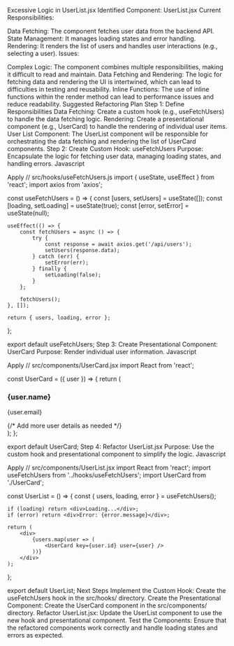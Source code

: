 Excessive Logic in UserList.jsx
Identified Component: UserList.jsx
Current Responsibilities:

Data Fetching: The component fetches user data from the backend API.
State Management: It manages loading states and error handling.
Rendering: It renders the list of users and handles user interactions (e.g., selecting a user).
Issues:

Complex Logic: The component combines multiple responsibilities, making it difficult to read and maintain.
Data Fetching and Rendering: The logic for fetching data and rendering the UI is intertwined, which can lead to difficulties in testing and reusability.
Inline Functions: The use of inline functions within the render method can lead to performance issues and reduce readability.
Suggested Refactoring Plan
Step 1: Define Responsibilities
Data Fetching: Create a custom hook (e.g., useFetchUsers) to handle the data fetching logic.
Rendering: Create a presentational component (e.g., UserCard) to handle the rendering of individual user items.
User List Component: The UserList component will be responsible for orchestrating the data fetching and rendering the list of UserCard components.
Step 2: Create Custom Hook: useFetchUsers
Purpose: Encapsulate the logic for fetching user data, managing loading states, and handling errors.
Javascript

Apply
// src/hooks/useFetchUsers.js
import { useState, useEffect } from 'react';
import axios from 'axios';

const useFetchUsers = () => {
    const [users, setUsers] = useState([]);
    const [loading, setLoading] = useState(true);
    const [error, setError] = useState(null);

    useEffect(() => {
        const fetchUsers = async () => {
            try {
                const response = await axios.get('/api/users');
                setUsers(response.data);
            } catch (err) {
                setError(err);
            } finally {
                setLoading(false);
            }
        };

        fetchUsers();
    }, []);

    return { users, loading, error };
};

export default useFetchUsers;
Step 3: Create Presentational Component: UserCard
Purpose: Render individual user information.
Javascript

Apply
// src/components/UserCard.jsx
import React from 'react';

const UserCard = ({ user }) => {
    return (
        <div className="user-card">
            <h3>{user.name}</h3>
            <p>{user.email}</p>
            {/* Add more user details as needed */}
        </div>
    );
};

export default UserCard;
Step 4: Refactor UserList.jsx
Purpose: Use the custom hook and presentational component to simplify the logic.
Javascript

Apply
// src/components/UserList.jsx
import React from 'react';
import useFetchUsers from '../hooks/useFetchUsers';
import UserCard from './UserCard';

const UserList = () => {
    const { users, loading, error } = useFetchUsers();

    if (loading) return <div>Loading...</div>;
    if (error) return <div>Error: {error.message}</div>;

    return (
        <div>
            {users.map(user => (
                <UserCard key={user.id} user={user} />
            ))}
        </div>
    );
};

export default UserList;
Next Steps
Implement the Custom Hook: Create the useFetchUsers hook in the src/hooks/ directory.
Create the Presentational Component: Create the UserCard component in the src/components/ directory.
Refactor UserList.jsx: Update the UserList component to use the new hook and presentational component.
Test the Components: Ensure that the refactored components work correctly and handle loading states and errors as expected.